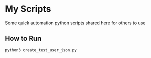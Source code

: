 # My Scripts
Some quick automation python scripts shared here for others to use

## How to Run

```python3 create_test_user_json.py```